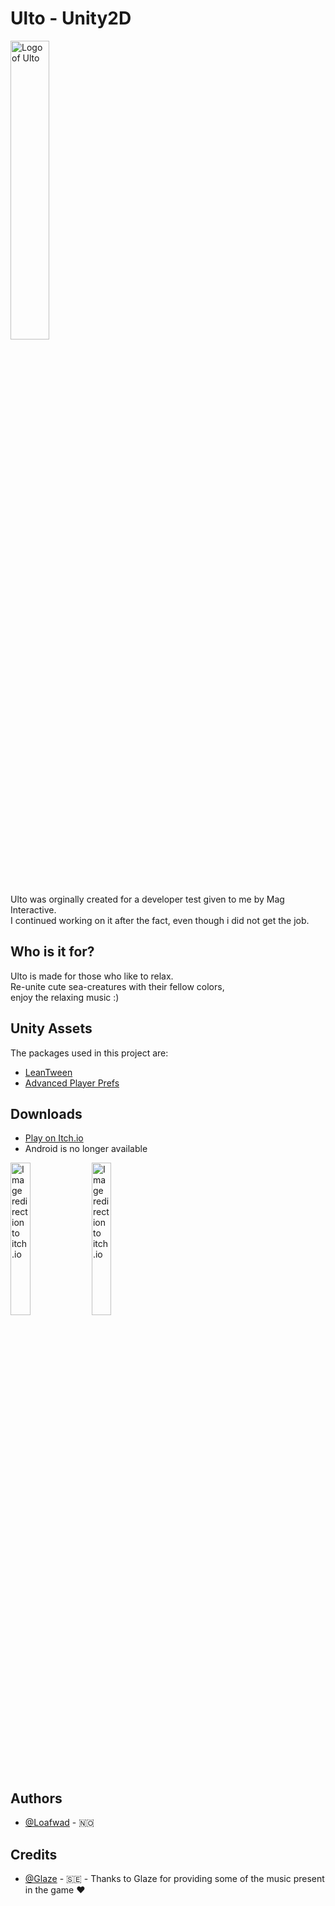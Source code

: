 # Ulto - Unity2D

<a><img src="https://user-images.githubusercontent.com/46791691/151557258-af21343e-4b28-4755-8ac9-5ca20467dae1.png" alt="Logo of Ulto" width="35%"/></a>
<br>
Ulto was orginally created for a developer test given to me by Mag Interactive.
<br>
I continued working on it after the fact,
 even though i did not get the job.

## Who is it for?
Ulto is made for those who like to relax.
<br>
Re-unite cute sea-creatures with their fellow colors,
<br>
enjoy the relaxing music :)

## Unity Assets

The packages used in this project are:
- [LeanTween](https://assetstore.unity.com/packages/tools/animation/leantween-3595)
- [Advanced Player Prefs](https://assetstore.unity.com/packages/tools/utilities/advanced-playerprefs-window-7070)

## Downloads
- [Play on Itch.io](https://loafwad.itch.io/match-3-mag-interactive)
- Android is no longer available

<a href="https://loafwad.itch.io/match-3-mag-interactive"><img src="https://user-images.githubusercontent.com/46791691/151556736-e828f975-8745-4847-9f6d-6abcaf21325c.png" alt="Image redirection to itch.io" width="25%"/></a>
<a href="https://loafwad.itch.io/match-3-mag-interactive"><img src="https://user-images.githubusercontent.com/46791691/151556800-955eec6e-b7cc-47d0-a4c6-cb3bd3fd3ab5.png" alt="Image redirection to itch.io" width="25%"/></a>

## Authors
* [@Loafwad](https://github.com/loafwad) - 🇳🇴

## Credits
* [@Glaze](https://github.com/Glaze96) - 🇸🇪 - Thanks to Glaze for providing some of the music present in the game ❤️


